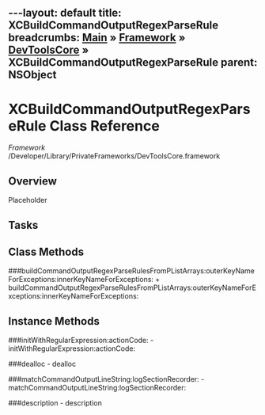---layout: default
title: XCBuildCommandOutputRegexParseRule
breadcrumbs: <a href="/index.html">Main</a> &raquo; <a href="/Frameworks.html">Framework</a> &raquo; <a href="/Frameworks/DevToolsCore.html">DevToolsCore</a> &raquo; XCBuildCommandOutputRegexParseRule
parent: NSObject 
---
# XCBuildCommandOutputRegexParseRule Class Reference

*Framework* /Developer/Library/PrivateFrameworks/DevToolsCore.framework

## Overview

Placeholder

## Tasks

## Class Methods

<a name="+buildCommandOutputRegexParseRulesFromPListArrays:outerKeyNameForExceptions:innerKeyNameForExceptions:"></a>
###buildCommandOutputRegexParseRulesFromPListArrays:outerKeyNameForExceptions:innerKeyNameForExceptions:
    + buildCommandOutputRegexParseRulesFromPListArrays:outerKeyNameForExceptions:innerKeyNameForExceptions:

## Instance Methods

<a name="-initWithRegularExpression:actionCode:"></a>
###initWithRegularExpression:actionCode:
    - initWithRegularExpression:actionCode:

<a name="-dealloc"></a>
###dealloc
    - dealloc

<a name="-matchCommandOutputLineString:logSectionRecorder:"></a>
###matchCommandOutputLineString:logSectionRecorder:
    - matchCommandOutputLineString:logSectionRecorder:

<a name="-description"></a>
###description
    - description

